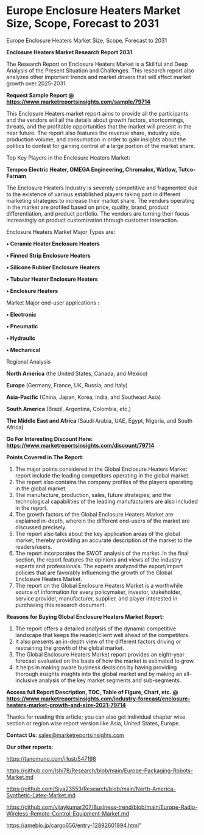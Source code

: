 # Europe Enclosure Heaters Market Size, Scope, Forecast to 2031
 Europe Enclosure Heaters Market Size, Scope, Forecast to 2031

<strong>Enclosure Heaters Market Research Report 2031</strong>

The Research Report on Enclosure Heaters Market is a Skillful and Deep Analysis of the Present Situation and Challenges. This research report also analyzes other important trends and market drivers that will affect market growth over 2025-2031.

<strong>Request Sample Report @ <a href=https://www.marketreportsinsights.com/sample/79714>https://www.marketreportsinsights.com/sample/79714</a></strong>

This Enclosure Heaters market report aims to provide all the participants and the vendors will all the details about growth factors, shortcomings, threats, and the profitable opportunities that the market will present in the near future. The report also features the revenue share, industry size, production volume, and consumption in order to gain insights about the politics to contest for gaining control of a large portion of the market share.

Top Key Players in the Enclosure Heaters Market:

<strong>Tempco Electric Heater, OMEGA Engineering, Chromalox, Watlow, Tutco-Farnam</strong>

The Enclosure Heaters Industry is severely competitive and fragmented due to the existence of various established players taking part in different marketing strategies to increase their market share. The vendors operating in the market are profiled based on price, quality, brand, product differentiation, and product portfolio. The vendors are turning their focus increasingly on product customization through customer interaction.

Enclosure Heaters Market Major Types are:

<strong>• Ceramic Heater Enclosure Heaters

• Finned Strip Enclosure Heaters

• Silicone Rubber Enclosure Heaters

• Tubular Heater Enclosure Heaters

• Enclosure Heaters</strong>

Market Major end-user applications :

<strong>• Electronic

• Pneumatic

• Hydraulic

• Mechanical</strong>

Regional Analysis

</u><strong><b>North America</b></strong> (the United States, Canada, and Mexico)

<strong><b>Europe </b></strong>(Germany, France, UK, Russia, and Italy)

<strong><b>Asia-Pacific</b></strong> (China, Japan, Korea, India, and Southeast Asia)

<strong><b>South America</b></strong> (Brazil, Argentina, Colombia, etc.)

<strong><b>The Middle East and Africa</b></strong> (Saudi Arabia, UAE, Egypt, Nigeria, and South Africa)

<strong>Go For Interesting Discount Here: <a href=https://www.marketreportsinsights.com/discount/79714>https://www.marketreportsinsights.com/discount/79714</a></strong>

<strong>Points Covered in The Report:</strong>
<ol>
  <li>The major points considered in the Global Enclosure Heaters Market report include the leading competitors operating in the global market.</li>
  <li>The report also contains the company profiles of the players operating in the global market.</li>
  <li>The manufacture, production, sales, future strategies, and the technological capabilities of the leading manufacturers are also included in the report.</li>
  <li>The growth factors of the Global Enclosure Heaters Market are explained in-depth, wherein the different end-users of the market are discussed precisely.</li>
  <li>The report also talks about the key application areas of the global market, thereby providing an accurate description of the market to the readers/users.</li>
  <li>The report incorporates the SWOT analysis of the market. In the final section, the report features the opinions and views of the industry experts and professionals. The experts analyzed the export/import policies that are favorably influencing the growth of the Global Enclosure Heaters Market.</li>
  <li>The report on the Global Enclosure Heaters Market is a worthwhile source of information for every policymaker, investor, stakeholder, service provider, manufacturer, supplier, and player interested in purchasing this research document.</li>
</ol>
<strong>Reasons for Buying Global Enclosure Heaters Market Report:</strong>

<ol>
  <li>The report offers a detailed analysis of the dynamic competitive landscape that keeps the reader/client well ahead of the competitors.</li>
  <li>It also presents an in-depth view of the different factors driving or restraining the growth of the global market.</li>
  <li>The Global Enclosure Heaters Market report provides an eight-year forecast evaluated on the basis of how the market is estimated to grow.</li>
  <li>It helps in making aware business decisions by having providing thorough insights insights into the global market and by making an all-inclusive analysis of the key market segments and sub-segments.</li>
</ol>
<strong>Access full Report Description, TOC, Table of Figure, Chart, etc. @ <a href=https://www.marketreportsinsights.com/industry-forecast/enclosure-heaters-market-growth-and-size-2021-79714>https://www.marketreportsinsights.com/industry-forecast/enclosure-heaters-market-growth-and-size-2021-79714</a></strong>


Thanks for reading this article; you can also get individual chapter wise section or region wise report version like Asia, United States, Europe.

<strong>Contact Us:</strong>
sales@marketreportsinsights.com

<strong>Our other reports:</strong>

<a href=https://tanomuno.com/illust/547198>https://tanomuno.com/illust/547198</a>

<a href=https://github.com/Ishi78/Research/blob/main/Europe-Packaging-Robots-Market.md>https://github.com/Ishi78/Research/blob/main/Europe-Packaging-Robots-Market.md</a>

<a href=https://github.com/Siya23553/Research/blob/main/North-America-Synthetic-Latex-Market.md>https://github.com/Siya23553/Research/blob/main/North-America-Synthetic-Latex-Market.md</a>

<a href=https://github.com/vijaykumar207/Business-trend/blob/main/Europe-Radio-Wireless-Remote-Control-Equipment-Market.md>https://github.com/vijaykumar207/Business-trend/blob/main/Europe-Radio-Wireless-Remote-Control-Equipment-Market.md</a>

<a href=https://ameblo.jp/cargo656/entry-12892601994.html>https://ameblo.jp/cargo656/entry-12892601994.html</a>"
